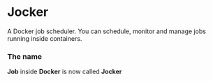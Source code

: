# Jocker
A Docker job scheduler. You can schedule, monitor and manage jobs running inside containers. 

### The name
 **Job** inside **Docker** is now called **Jocker**
